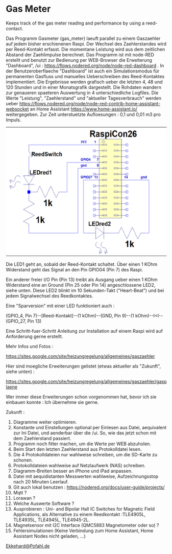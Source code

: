 # Gas Meter

Keeps track of the gas meter reading and performance by using a reed-contact.

Das Programm Gasmeter (gas_meter) laeuft parallel zu einem Gaszaehler auf jedem bisher erschienenen Raspi. Der Wechsel des Zaehlerstandes wird per Reed-Kontakt erfasst. Die momentane Leistung wird aus dem zeitlichen Abstand der Zaehlimpulse berechnet. Das Programm ist mit node-RED erstellt und benutzt zur Bedienung per WEB-Browser die Erweiterung "Dashboard", /ui : https://flows.nodered.org/node/node-red-dashboard . In der Benutzeroberflaeche "Dashboard" ist auch ein Simulationsmodus für permanenten Gasfluss und manuelles Ueberschreiben des Reed-Kontaktes implementiert. Die Ergebnisse werden grafisch ueber die letzten 4, 48 und 120 Stunden und in einer Monatsgrafik dargestellt. Die Rohdaten wandern zur genaueren spaeteren Auswertung in 4 unterschiedliche Logfiles. Die Werte "Leistung", "Zaehlerstand" und "aktueller Tagesverbrauch" werden ueber https://flows.nodered.org/node/node-red-contrib-home-assistant-websocket an Home Assistant https://www.home-assistant.io/ weitergegeben. Zur Zeit unterstuetzte Aufloesungen : 0,1 und 0,01 m3 pro Impuls.

![Schaltplan](Gas_Meter_Connector.png)


Die LED1 geht an, sobald der Reed-Kontakt schaltet. Über einen 1 KOhm Widerstand geht das Signal an den Pin GPIO04 (Pin 7) des Raspi.

Ein anderer freier I/O Pin (Pin 13) treibt als Ausgang ueber einen 1 KOhm Widerstand eine an Ground (Pin 25 oder Pin 14) angeschlossene LED2, siehe unten. Diese LED2 blinkt im 10 Sekunden-Takt ("Heart-Beat") und bei jedem Signalwechsel des Reedkontaktes.

Eine "Sparversion" mit einer LED funktioniert auch :

(GPIO_4, Pin 7)--[Reed-Kontakt]--(1 kOhm)--(GND, Pin 9)--(1 kOhm)--I<I--(GPIO_27, Pin 13)

Eine Schritt-fuer-Schritt Anleitung zur Installation auf einem Raspi wird auf Anforderung gerne erstellt.

Mehr Infos und Fotos :

https://sites.google.com/site/heizungregelung/allgemeines/gaszaehler

Hier sind moegliche Erweiterungen gelistet (etwas aktueller als "Zukunft", siehe unten) :

https://sites.google.com/site/heizungregelung/allgemeines/gaszaehler/gasplaene

Wer immer diese Erweiterungen schon vorgenommen hat, bevor ich sie einbauen konnte : Ich übernehme sie gerne.

Zukunft :

1. Diagramme weiter optimieren.
1. Konstante und Einstellungen optional per Einlesen aus Datei, aequivalent zur Ini Datei, und aenderbar über die /ui. So, wie das jetzt schon mit dem Zaehlerstand passiert.
1. Programm noch fitter machen, um die Werte per WEB abzuholen.
1. Beim Start den letzten Zaehlerstand aus Protokolldatei lesen.
1. Die 4 Protokolldateien nur wahlweise schreiben, um die SD-Karte zu schonen.
2. Protokolldateien wahlweise auf Netzlaufwerk (NAS) schreiben.
3. Diagramm-Breiten besser an iPhone und iPad anpassen.
4. Datei mit aequidistanten Messwerten wahlweise, Aufzeichnungsstop nach 20 Minuten Leerlauf.
5. Git auch lokal benutzen : https://nodered.org/docs/user-guide/projects/
6. Mqtt ?
7. Lorawan ?
8. Welche Auswerte Software ?
9. Ausprobieren : Uni- and Bipolar Hall IC Switches for Magnetic Field Applications, als Alternative zu einem Reedkontakt :TLE4905L, TLE4935L, TLE4945L, TLE4945-2L.
10. Magnetsensor mit I2C Interface (QMC5883 Magnetometer oder so) ?
11. Fehlersimulationen (Keine Verbindung zum Home Assistant, Home Assistant Nodes nicht geladen, ...)


Ekkehard@Pofahl.de

